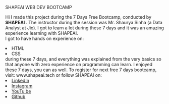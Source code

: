 SHAPEAI WEB DEV BOOTCAMP

Hi I made this project during the 7 Days Free Bootcamp, conducted by <b> SHAPEAI
</b>.
The instructor during the session was Mr. Shaurya Sinha (a Data Analyst at Jio). I got to
learn a lot during these 7 days and it was an amazing experience learning with SHAPEAI.
<br>I got to have hands on experience on:
<li>HTML
<li>CSS
<br>during these 7 days, and everything was explained from the very basics so that
anyone with zero experience on programming can learn.
I enjoyed these 7 days, you can as well. To register for next free 7 days bootcamp, visit:
www.shapeai.tech
or follow SHAPEAI on:
<li><a href=
"https://in.linkedin.com/company/shapeai">LinkedIn</a>
<li><a href=
"https://www.instagram.com/shape.ai/?hl=en">Instagram</a>
<li><a
href=
"https://www.youtube.com/channel/UCTUvDLTW9meuDXWcbmISPdA">YouTu
be</a>
<li><a href=
       "https://github.com/shapeai">Github</a>

